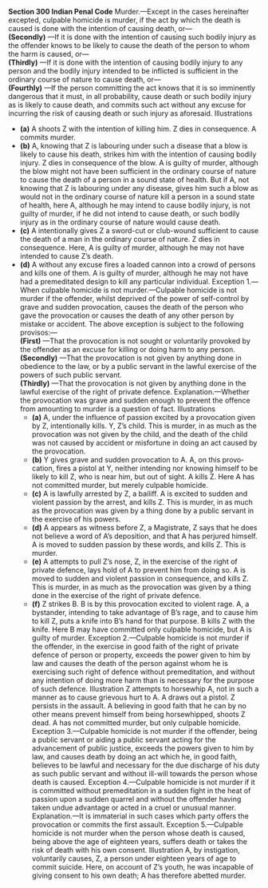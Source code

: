**Section 300 Indian Penal Code**
Murder.—Except in the cases hereinafter excepted, culpable homicide is murder, if the act by which the death is caused is done with the intention of causing death, or— <br/>
**(Secondly)** —If it is done with the intention of causing such bodily injury as the offender knows to be likely to cause the death of the person to whom the harm is caused, or— </br>
**(Thirdly)** —If it is done with the intention of causing bodily injury to any person and the bodily injury intended to be in­flicted is sufficient in the ordinary course of nature to cause death, or—<br/>
**(Fourthly)** —If the person committing the act knows that it is so imminently dangerous that it must, in all probability, cause death or such bodily injury as is likely to cause death, and commits such act without any excuse for incurring the risk of causing death or such injury as aforesaid. Illustrations <br/>
 - **(a)** A shoots Z with the intention of killing him. Z dies in consequence. A commits murder. <br/>
 -  **(b)** A, knowing that Z is labouring under such a disease that a blow is likely to cause his death, strikes him with the intention of causing bodily injury. Z dies in consequence of the blow. A is guilty of murder, although the blow might not have been suffi­cient in the ordinary course of nature to cause the death of a person in a sound state of health. But if A, not knowing that Z is labouring under any disease, gives him such a blow as would not in the ordinary course of nature kill a person in a sound state of health, here A, although he may intend to cause bodily injury, is not guilty of murder, if he did not intend to cause death, or such bodily injury as in the ordinary course of nature would cause death.</br>
  - **(c)** A intentionally gives Z a sword-cut or club-wound sufficient to cause the death of a man in the ordinary course of nature. Z dies in consequence. Here, A is guilty of murder, although he may not have intended to cause Z’s death.</br>
  - **(d)** A without any excuse fires a loaded cannon into a crowd of persons and kills one of them. A is guilty of murder, although he may not have had a premeditated design to kill any particular individual. Exception 1.—When culpable homicide is not murder.—Culpable homicide is not murder if the offender, whilst deprived of the power of self-control by grave and sudden provocation, causes the death of the person who gave the provocation or causes the death of any other person by mistake or accident. The above exception is subject to the following provisos:—</br>
**(First)** —That the provocation is not sought or voluntarily pro­voked by the offender as an excuse for killing or doing harm to any person. </br>
**(Secondly)** —That the provocation is not given by anything done in obedience to the law, or by a public servant in the lawful exer­cise of the powers of such public servant. <br/>
**(Thirdly)** —That the provocation is not given by anything done in the lawful exercise of the right of private defence. Explanation.—Whether the provocation was grave and sudden enough to prevent the offence from amounting to murder is a question of fact. Illustrations <br/>
    - **(a)** A, under the influence of passion excited by a provocation given by Z, intentionally kills. Y, Z’s child. This is murder, in as much as the provocation was not given by the child, and the death of the child was not caused by accident or misfortune in doing an act caused by the provocation.<br/>
    - **(b)** Y gives grave and sudden provocation to A. A, on this provo­cation, fires a pistol at Y, neither intending nor knowing him­self to be likely to kill Z, who is near him, but out of sight. A kills Z. Here A has not committed murder, but merely culpable homicide.<br/>
    - **(c)** A is lawfully arrested by Z, a bailiff. A is excited to sudden and violent passion by the arrest, and kills Z. This is murder, in as much as the provocation was given by a thing done by a public servant in the exercise of his powers.<br/>
    - **(d)** A appears as witness before Z, a Magistrate, Z says that he does not believe a word of A’s deposition, and that A has per­jured himself. A is moved to sudden passion by these words, and kills Z. This is murder. <br/>
    - **(e)** A attempts to pull Z’s nose, Z, in the exercise of the right of private defence, lays hold of A to prevent him from doing so. A is moved to sudden and violent passion in consequence, and kills Z. This is murder, in as much as the provocation was given by a thing done in the exercise of the right of private defence. <br/>
    - **(f)** Z strikes B. B is by this provocation excited to violent rage. A, a bystander, intending to take advantage of B’s rage, and to cause him to kill Z, puts a knife into B’s hand for that purpose. B kills Z with the knife. Here B may have committed only culpable homi­cide, but A is guilty of murder. Exception 2.—Culpable homicide is not murder if the offender, in the exercise in good faith of the right of private defence of person or property, exceeds the power given to him by law and causes the death of the person against whom he is exercising such right of defence without premeditation, and without any intention of doing more harm than is necessary for the purpose of such defence. Illustration Z attempts to horsewhip A, not in such a manner as to cause grievous hurt to A. A draws out a pistol. Z persists in the assault. A believing in good faith that he can by no other means prevent himself from being horsewhipped, shoots Z dead. A has not committed murder, but only culpable homicide. Exception 3.—Culpable homicide is not murder if the offender, being a public servant or aiding a public servant acting for the advancement of public justice, exceeds the powers given to him by law, and causes death by doing an act which he, in good faith, believes to be lawful and necessary for the due discharge of his duty as such public servant and without ill-will towards the person whose death is caused. Exception 4.—Culpable homicide is not murder if it is committed without premeditation in a sudden fight in the heat of passion upon a sudden quarrel and without the offender having taken undue advantage or acted in a cruel or unusual manner. Explanation.—It is immaterial in such cases which party offers the provocation or commits the first assault. Exception 5.—Culpable homicide is not murder when the person whose death is caused, being above the age of eighteen years, suffers death or takes the risk of death with his own consent. Illustration A, by instigation, voluntarily causes, Z, a person under eighteen years of age to commit suicide. Here, on account of Z’s youth, he was incapable of giving consent to his own death; A has therefore abetted murder. <br/>
